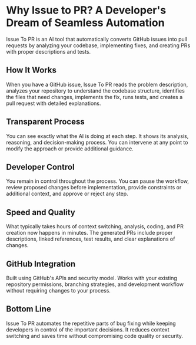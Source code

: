 # Why Issue to PR? A Developer's Dream of Seamless Automation

Issue To PR is an AI tool that automatically converts GitHub issues into pull requests by analyzing your codebase, implementing fixes, and creating PRs with proper descriptions and tests.

## How It Works

When you have a GitHub issue, Issue To PR reads the problem description, analyzes your repository to understand the codebase structure, identifies the files that need changes, implements the fix, runs tests, and creates a pull request with detailed explanations.

## Transparent Process

You can see exactly what the AI is doing at each step. It shows its analysis, reasoning, and decision-making process. You can intervene at any point to modify the approach or provide additional guidance.

## Developer Control

You remain in control throughout the process. You can pause the workflow, review proposed changes before implementation, provide constraints or additional context, and approve or reject any step.

## Speed and Quality

What typically takes hours of context switching, analysis, coding, and PR creation now happens in minutes. The generated PRs include proper descriptions, linked references, test results, and clear explanations of changes.

## GitHub Integration

Built using GitHub's APIs and security model. Works with your existing repository permissions, branching strategies, and development workflow without requiring changes to your process.

## Bottom Line

Issue To PR automates the repetitive parts of bug fixing while keeping developers in control of the important decisions. It reduces context switching and saves time without compromising code quality or security.
